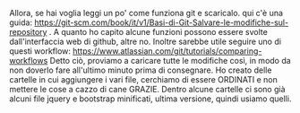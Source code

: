 Allora, se hai voglia leggi un po' come funziona git e scaricalo. qui c'è una guida: https://git-scm.com/book/it/v1/Basi-di-Git-Salvare-le-modifiche-sul-repository . A quanto ho capito alcune funzioni possono essere svolte dall'interfaccia web di github, altre no. 
Inoltre sarebbe utile seguire uno di questi workflow: https://www.atlassian.com/git/tutorials/comparing-workflows
Detto ciò, proviamo a caricare tutte le modifiche così, in modo da non doverlo fare all'ultimo minuto prima di consegnare. Ho creato delle cartelle in cui aggiungere i vari file, cerchiamo di essere ORDINATI e non mettere le cose a cazzo di cane GRAZIE. Dentro alcune cartelle ci sono già alcuni file jquery e bootstrap minificati, ultima versione, quindi usiamo quelli. 
